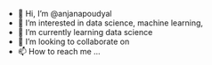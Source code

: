 - 👋 Hi, I’m @anjanapoudyal
- 👀 I’m interested in data science, machine learning, 
- 🌱 I’m currently learning data science
- 💞️ I’m looking to collaborate on 
- 📫 How to reach me ...

<!---
anjanapoudyal/anjanapoudyal is a ✨ special ✨ repository because its `README.md` (this file) appears on your GitHub profile.
You can click the Preview link to take a look at your changes.
--->
